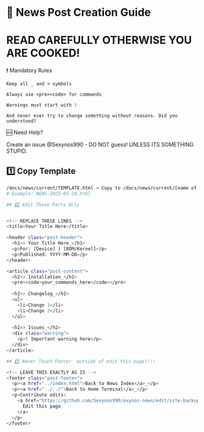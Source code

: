 # 📌 News Post Creation Guide
# READ CAREFULLY OTHERWISE YOU ARE COOKED!
❗ Mandatory Rules

    Keep all _ and > symbols

    Always use <pre><code> for commands

    Warnings must start with !

    And never ever try to change something without reasons. Did you understood?

🆘 Need Help?

Create an issue @Sexynos990 - DO NOT guess! 
UNLESS ITS SOMETHING STUPID.
## 1️⃣ Copy Template
```bash
/docs/news/current/TEMPLATE.html → Copy to /docs/news/current/[name of the news].html
# Example: NEWS-2025-03-28.html

## 2️⃣ Edit These Parts Only


<!-- REPLACE THESE LINES -->
<title>Your Title Here</title>

<header class="post-header">
  <h1>> Your Title Here_</h1>
  <p>For: [Device] | [ROM/Kernel]</p>
  <p>Published: YYYY-MM-DD</p>
</header>

<article class="post-content">
  <h2>> Installation_</h2>
  <pre><code>your_commands_here</code></pre>
  
  <h2>> Changelog_</h2>
  <ul>
    <li>Change 1</li>
    <li>Change 2</li>
  </ul>
  
  <h2>> Issues_</h2>
  <div class="warning">
    <p>! Important warning here</p>
  </div>
</article>

## 3️⃣ Never Touch Footer  outside of edit this page!!!!

<!-- LEAVE THIS EXACTLY AS IS -->
<footer class="post-footer">
  <p><a href="../index.html">Back to News Index</a>_</p>
  <p><a href="../../">Back to Home Terminal</a>_</p>
  <p>Contribute edits: 
    <a href="https://github.com/Sexynos990/exynos-news/edit/site-backup/docs/news/current/YOUR-FILENAME.html" target="_blank">
      Edit this page
    </a>
  </p>
</footer>
